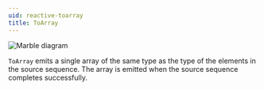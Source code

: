 ```yaml
---
uid: reactive-toarray
title: ToArray
---
```


![Marble diagram](~/images/reactive-toarray.svg)

`ToArray` emits a single array of the same type as the type of the elements in the source sequence. The array is emitted when the source sequence completes successfully.
